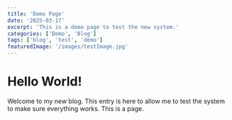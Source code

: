 ```yaml
---
title: 'Demo Page'
date: '2025-03-17'
excerpt: 'This is a demo page to test the new system.'
categories: ['Demo', 'Blog']
tags: ['blog', 'test', 'demo']
featuredImage: '/images/testImage.jpg'
---
```


# Hello World!

Welcome to my new blog. This entry is here to allow me to test the system to make sure everything
works. This is a page.

